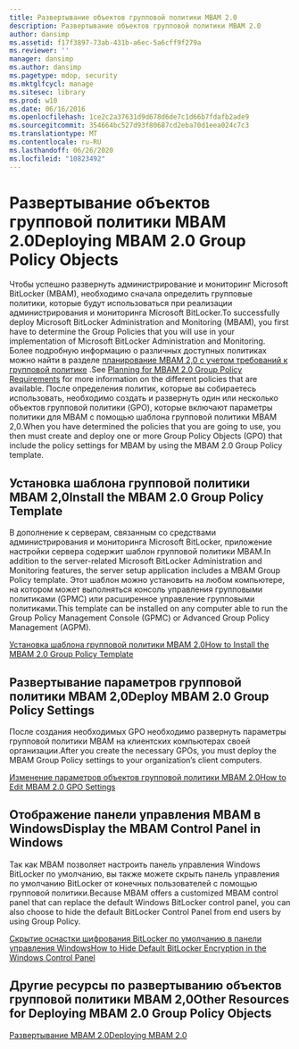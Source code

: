 ```yaml
---
title: Развертывание объектов групповой политики MBAM 2.0
description: Развертывание объектов групповой политики MBAM 2.0
author: dansimp
ms.assetid: f17f3897-73ab-431b-a6ec-5a6cff9f279a
ms.reviewer: ''
manager: dansimp
ms.author: dansimp
ms.pagetype: mdop, security
ms.mktglfcycl: manage
ms.sitesec: library
ms.prod: w10
ms.date: 06/16/2016
ms.openlocfilehash: 1ce2c2a37631d9d678d6de7c1d66b7fdafb2ade9
ms.sourcegitcommit: 354664bc527d93f80687cd2eba70d1eea024c7c3
ms.translationtype: MT
ms.contentlocale: ru-RU
ms.lasthandoff: 06/26/2020
ms.locfileid: "10823492"
---
```

# <span data-ttu-id="c0190-103">Развертывание объектов групповой политики MBAM 2.0</span><span class="sxs-lookup"><span data-stu-id="c0190-103">Deploying MBAM 2.0 Group Policy Objects</span></span>


<span data-ttu-id="c0190-104">Чтобы успешно развернуть администрирование и мониторинг Microsoft BitLocker (MBAM), необходимо сначала определить групповые политики, которые будут использоваться при реализации администрирования и мониторинга Microsoft BitLocker.</span><span class="sxs-lookup"><span data-stu-id="c0190-104">To successfully deploy Microsoft BitLocker Administration and Monitoring (MBAM), you first have to determine the Group Policies that you will use in your implementation of Microsoft BitLocker Administration and Monitoring.</span></span> <span data-ttu-id="c0190-105">Более подробную информацию о различных доступных политиках можно найти в разделе [планирование MBAM 2,0 с учетом требований к групповой политике](planning-for-mbam-20-group-policy-requirements-mbam-2.md) .</span><span class="sxs-lookup"><span data-stu-id="c0190-105">See [Planning for MBAM 2.0 Group Policy Requirements](planning-for-mbam-20-group-policy-requirements-mbam-2.md) for more information on the different policies that are available.</span></span> <span data-ttu-id="c0190-106">После определения политик, которые вы собираетесь использовать, необходимо создать и развернуть один или несколько объектов групповой политики (GPO), которые включают параметры политики для MBAM с помощью шаблона групповой политики MBAM 2,0.</span><span class="sxs-lookup"><span data-stu-id="c0190-106">When you have determined the policies that you are going to use, you then must create and deploy one or more Group Policy Objects (GPO) that include the policy settings for MBAM by using the MBAM 2.0 Group Policy template.</span></span>

## <span data-ttu-id="c0190-107">Установка шаблона групповой политики MBAM 2,0</span><span class="sxs-lookup"><span data-stu-id="c0190-107">Install the MBAM 2.0 Group Policy Template</span></span>


<span data-ttu-id="c0190-108">В дополнение к серверам, связанным со средствами администрирования и мониторинга Microsoft BitLocker, приложение настройки сервера содержит шаблон групповой политики MBAM.</span><span class="sxs-lookup"><span data-stu-id="c0190-108">In addition to the server-related Microsoft BitLocker Administration and Monitoring features, the server setup application includes a MBAM Group Policy template.</span></span> <span data-ttu-id="c0190-109">Этот шаблон можно установить на любом компьютере, на котором может выполняться консоль управления групповыми политиками (GPMC) или расширенное управление групповыми политиками.</span><span class="sxs-lookup"><span data-stu-id="c0190-109">This template can be installed on any computer able to run the Group Policy Management Console (GPMC) or Advanced Group Policy Management (AGPM).</span></span>

[<span data-ttu-id="c0190-110">Установка шаблона групповой политики MBAM 2.0</span><span class="sxs-lookup"><span data-stu-id="c0190-110">How to Install the MBAM 2.0 Group Policy Template</span></span>](how-to-install-the-mbam-20-group-policy-template-mbam-2.md)

## <span data-ttu-id="c0190-111">Развертывание параметров групповой политики MBAM 2,0</span><span class="sxs-lookup"><span data-stu-id="c0190-111">Deploy MBAM 2.0 Group Policy Settings</span></span>


<span data-ttu-id="c0190-112">После создания необходимых GPO необходимо развернуть параметры групповой политики MBAM на клиентских компьютерах своей организации.</span><span class="sxs-lookup"><span data-stu-id="c0190-112">After you create the necessary GPOs, you must deploy the MBAM Group Policy settings to your organization’s client computers.</span></span>

[<span data-ttu-id="c0190-113">Изменение параметров объектов групповой политики MBAM 2.0</span><span class="sxs-lookup"><span data-stu-id="c0190-113">How to Edit MBAM 2.0 GPO Settings</span></span>](how-to-edit-mbam-20-gpo-settings-mbam-2.md)

## <span data-ttu-id="c0190-114">Отображение панели управления MBAM в Windows</span><span class="sxs-lookup"><span data-stu-id="c0190-114">Display the MBAM Control Panel in Windows</span></span>


<span data-ttu-id="c0190-115">Так как MBAM позволяет настроить панель управления Windows BitLocker по умолчанию, вы также можете скрыть панель управления по умолчанию BitLocker от конечных пользователей с помощью групповой политики.</span><span class="sxs-lookup"><span data-stu-id="c0190-115">Because MBAM offers a customized MBAM control panel that can replace the default Windows BitLocker control panel, you can also choose to hide the default BitLocker Control Panel from end users by using Group Policy.</span></span>

[<span data-ttu-id="c0190-116">Скрытие оснастки шифрования BitLocker по умолчанию в панели управления Windows</span><span class="sxs-lookup"><span data-stu-id="c0190-116">How to Hide Default BitLocker Encryption in the Windows Control Panel</span></span>](how-to-hide-default-bitlocker-encryption-in-the-windows-control-panel-mbam-2.md)

## <span data-ttu-id="c0190-117">Другие ресурсы по развертыванию объектов групповой политики MBAM 2,0</span><span class="sxs-lookup"><span data-stu-id="c0190-117">Other Resources for Deploying MBAM 2.0 Group Policy Objects</span></span>


[<span data-ttu-id="c0190-118">Развертывание MBAM 2.0</span><span class="sxs-lookup"><span data-stu-id="c0190-118">Deploying MBAM 2.0</span></span>](deploying-mbam-20-mbam-2.md)

 

 





